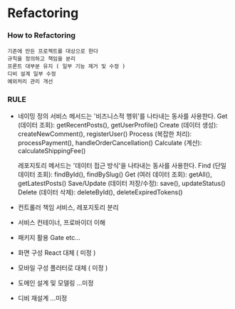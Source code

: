 # Refactoring

### How to Refactoring
	기존에 만든 프로젝트를 대상으로 한다
	규칙을 정의하고 책임을 분리
	프론트 대부분 유지 ( 일부 기능 제거 및 수정 )
	디비 설계 일부 수정
	예외처리 관리 개선

### RULE
* 네이밍 정의 
	서비스 메서드는 '비즈니스적 행위'를 나타내는 동사를 사용한다.
	Get (데이터 조회): getRecentPosts(), getUserProfile()
	Create (데이터 생성): createNewComment(), registerUser()
	Process (복잡한 처리): processPayment(), handleOrderCancellation()
	Calculate (계산): calculateShippingFee()

	레포지토리 메서드는 '데이터 접근 방식'을 나타내는 동사를 사용한다.
	Find (단일 데이터 조회): findById(), findBySlug()
	Get (여러 데이터 조회): getAll(), getLatestPosts()
	Save/Update (데이터 저장/수정): save(), updateStatus()
	Delete (데이터 삭제): deleteById(), deleteExpiredTokens()


* 컨트롤러 책임
	서비스, 레포지토리 분리

* 서비스 컨테이너, 프로바이더 이해

* 패키지 활용
	Gate etc...
* 화면 구성
  React 대체 ( 미정 )

* 모바일 구성
  플러터로 대체 ( 미정 )

* 도메인 설계 및 모델링
	...미정
	
* 디비 재설계
	...미정
